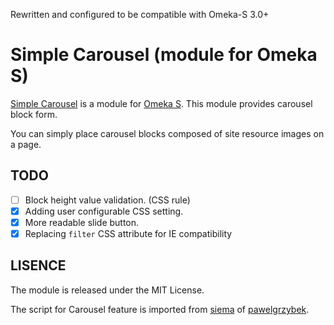 Rewritten and configured to be compatible with Omeka-S 3.0+

# Simple Carousel (module for Omeka S)
[Simple Carousel] is a module for [Omeka S]. This module provides carousel block form.

You can simply place carousel blocks composed of site resource images on a page.

## TODO
- [ ] Block height value validation. (CSS rule)
- [x] Adding user configurable CSS setting.
- [x] More readable slide button.
- [x] Replacing `filter` CSS attribute for IE compatibility

## LISENCE
The module is released under the MIT License.

The script for Carousel feature is imported from [siema] of [pawelgrzybek].

[Simple Carousel]: https://github.com/Neo-Inspiration/Omeka-S-SimpleCarousel
[Omeka S]: https://omeka.org/s
[MIT]: http://opensource.org/licenses/MIT
[siema]: https://github.com/pawelgrzybek/siema
[pawelgrzybek]: https://github.com/pawelgrzybek
